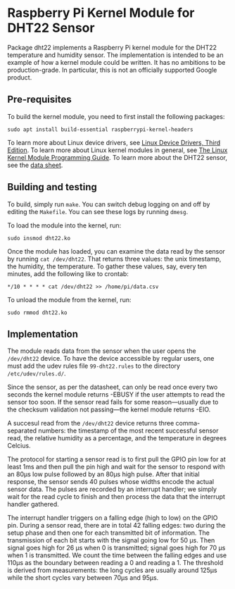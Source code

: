 # Raspberry Pi Kernel Module for DHT22 Sensor

Package dht22 implements a Raspberry Pi kernel module for the DHT22 temperature
and humidity sensor. The implementation is intended to be an example of how
a kernel module could be written. It has no ambitions to be production-grade.
In particular, this is not an officially supported Google product.

## Pre-requisites

To build the kernel module, you need to first install the following
packages:

```
sudo apt install build-essential raspberrypi-kernel-headers
```

To learn more about Linux device drivers, see [Linux Device Drivers, Third
Edition](https://lwn.net/Kernel/LDD3/). To learn more about Linux kernel
modules in general, see [The Linux Kernel Module Programming
Guide](https://www.tldp.org/LDP/lkmpg/2.6/). To learn more about the DHT22
sensor, see the [data sheet](http://www.electrodragon.com/w/AM2302).

## Building and testing

To build, simply run `make`. You can switch debug logging on and off by
editing the `Makefile`. You can see these logs by running `dmesg`.

To load the module into the kernel, run:

```
sudo insmod dht22.ko
```

Once the module has loaded, you can examine the data read by the sensor
by running `cat /dev/dht22`. That returns three values: the unix timestamp,
the humidity, the temperature. To gather these values, say, every ten minutes,
add the following like to crontab:

```
*/10 * * * * cat /dev/dht22 >> /home/pi/data.csv
```

To unload the module from the kernel, run:

```
sudo rmmod dht22.ko
```

## Implementation

The module reads data from the sensor when the user opens the `/dev/dht22`
device. To have the device accessible by regular users, one must add the udev
rules file `99-dht22.rules` to the directory `/etc/udev/rules.d/`.

Since the sensor, as per the datasheet, can only be read once every two seconds
the kernel module returns -EBUSY if the user attempts to read the sensor too
soon. If the sensor read fails for some reason—usually due to the checksum
validation not passing—the kernel module returns -EIO.

A succesul read from the `/dev/dht22` device returns three comma-separated
numbers: the timestamp of the most recent successful sensor read, the relative
humidity as a percentage, and the temperature in degrees Celcius.

The protocol for starting a sensor read is to first pull the GPIO pin low for
at least 1ms and then pull the pin high and wait for the sensor to respond with
an 80µs low pulse followed by an 80µs high pulse. After that initial response,
the sensor sends 40 pulses whose widths encode the actual sensor data. The
pulses are recorded by an interrupt handler; we simply wait for the read cycle
to finish and then process the data that the interrupt handler gathered.

The interrupt handler triggers on a falling edge (high to low) on the GPIO
pin. During a sensor read, there are in total 42 falling edges: two during the
setup phase and then one for each transmitted bit of information. The
transmission of each bit starts with the signal going low for 50 µs. Then
signal goes high for 26 µs when 0 is transmitted; signal goes high for 70 µs
when 1 is transmitted. We count the time between the falling edges and use
110µs as the boundary between reading a 0 and reading a 1. The threshold is
derived from measurements: the long cycles are usually around 125µs while the
short cycles vary between 70µs and 95µs.
